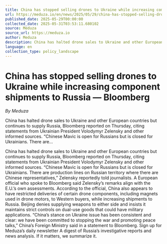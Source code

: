 ```yaml
---
title: China has stopped selling drones to Ukraine while increasing component shipments to Russia — Bloomberg
url: https://meduza.io/en/news/2025/05/29/china-has-stopped-selling-drones-to-ukraine-while-increasing-component-shipments-to-russia-bloomberg
published_date: 2025-05-29T00:00:00
collected_date: 2025-05-31T03:53:11.680102
source: Meduza
source_url: https://meduza.io
author: Meduza
description: China has halted drone sales to Ukraine and other European countries but continues to supply Russia, Bloomberg reported on Thursday, citing statements from Ukrainian President Volodymyr Zelensky and other informed sources. “Chinese Mavic is open for Russians but is closed for Ukrainians. There are...
language: en
collection_type: policy_landscape
---
```


# China has stopped selling drones to Ukraine while increasing component shipments to Russia — Bloomberg

*By Meduza*

China has halted drone sales to Ukraine and other European countries but continues to supply Russia, Bloomberg reported on Thursday, citing statements from Ukrainian President Volodymyr Zelensky and other informed sources. “Chinese Mavic is open for Russians but is closed for Ukrainians. There are...

China has halted drone sales to Ukraine and other European countries but continues to supply Russia, Bloomberg reported on Thursday, citing statements from Ukrainian President Volodymyr Zelensky and other informed sources. “Chinese Mavic is open for Russians but is closed for Ukrainians. There are production lines on Russian territory where there are Chinese representatives,” Zelensky reportedly told journalists. A European official who spoke to Bloomberg said Zelensky’s remarks align with the E.U.’s own assessments. According to the official, China also appears to have restricted deliveries of certain drone components, including magnets used in drone motors, to Western buyers, while increasing shipments to Russia. Beijing denies supplying weapons to either side and insists it maintains strict controls on dual-use goods that could have military applications. “China’s stance on Ukraine issue has been consistent and clear: we have been committed to stopping the war and promoting peace talks,” China’s Foreign Ministry said in a statement to Bloomberg. Sign up for Meduza’s daily newsletter A digest of Russia’s investigative reports and news analysis. If it matters, we summarize it.